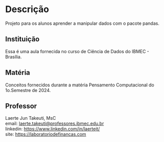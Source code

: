 # Descrição
Projeto para os alunos aprender a manipular dados com o pacote pandas.

## Instituição
Essa é uma aula fornecida no curso de Ciência de Dados do IBMEC - Brasília.

## Matéria
Conceitos fornecidos durante a matéria Pensamento Computacional do 1o.Semestre de 2024.

## Professor
Laerte Jun Takeuti, MsC \
email: laerte.takeuti@professores.ibmec.edu.br \
linkedin: https://www.linkedin.com/in/laertejt/ \
site: https://laboratoriodefinancas.com 
